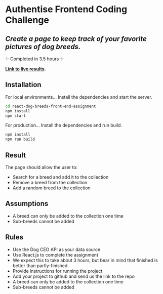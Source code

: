 # Authentise Frontend Coding Challenge
## _Create a page to keep track of your favorite pictures of dog breeds._
 ✨ Completed in 3.5 hours ✨
 
**[Link to live results](http://dog-breeds.bykivi.com).**

## Installation

For local environments...
Install the dependencies and start the server.

```sh
cd react-dog-breeds-front-end-assignment
npm install
npm start
```

For production...
Install the dependencies and run build.
```sh
npm install
npm run build
```

## Result

The page should allow the user to:
- Search for a breed and add it to the collection
- Remove a breed from the collection
- Add a random breed to the collection

## Assumptions

- A breed can only be added to the collection one time
- Sub-breeds cannot be added

## Rules

- Use the Dog CEO API as your data source
- Use React.js to complete the assignment
- We expect this to take about 3 hours, but bear in mind that finished is better than
partly-finished.
- Provide instructions for running the project
- Add your project to github and send us the link to the repo
- A breed can only be added to the collection one time
- Sub-breeds cannot be added